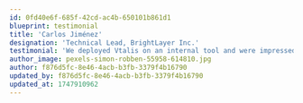 ```yaml
---
id: 0fd40e6f-685f-42cd-ac4b-650101b861d1
blueprint: testimonial
title: 'Carlos Jiménez'
designation: 'Technical Lead, BrightLayer Inc.'
testimonial: 'We deployed Vtalis on an internal tool and were impressed by its flexibility. It’s one of the best starterkits we’ve come across for Statamic'
author_image: pexels-simon-robben-55958-614810.jpg
author: f876d5fc-8e46-4acb-b3fb-3379f4b16790
updated_by: f876d5fc-8e46-4acb-b3fb-3379f4b16790
updated_at: 1747910962
---
```

